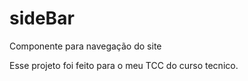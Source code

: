 # sideBar
Componente para navegação do site

Esse projeto foi feito para o meu TCC do curso tecnico.
